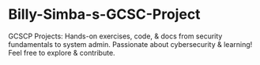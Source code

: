 # Billy-Simba-s-GCSC-Project
GCSCP Projects: Hands-on exercises, code, &amp; docs from security fundamentals to system admin. Passionate about cybersecurity &amp; learning! Feel free to explore &amp; contribute. 
